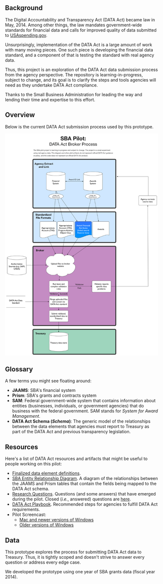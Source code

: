 ## Background

The Digital Accountability and Transparency Act (DATA Act) became law in May, 2014. Among other things, the law mandates government-wide standards for financial data and calls for improved quality of data submitted to [USAspending.gov](https://usaspending.gov "USAspending.gov").

Unsurprisingly, implementation of the DATA Act is a large amount of work with many moving pieces. One such piece is developing the financial data standard, and a component of that is testing the standard with real agency data.

Thus, this project is an exploration of the DATA Act data submission process from the agency perspective. The repository is learning-in-progress, subject to change, and its goal is to clarify the steps and tools agencies will need as they undertake DATA Act compliance.

Thanks to the Small Business Administration for leading the way and lending their time and expertise to this effort.

## Overview

Below is the current DATA Act submission process used by this prototype.

![DATA Act Pilot Process Flow](https://raw.githubusercontent.com/18F/data-act-pilot/master/SBA%20pilot%20process.png)

## Glossary

A few terms you might see floating around:

* **JAAMS**: SBA's financial system
* **Prism**: SBA's grants and contracts system
* **SAM**: Federal government-wide system that contains information about entities (businesses, individuals, or government agencies) that do business with the federal government. SAM stands for _System for Award Management_.
* **DATA Act Schema (_Schema_)**: The generic model of the relationships between the data elements that agencies must report to Treasury as part of the DATA Act and previous transparency legislation.

## Resources
Here's a list of DATA Act resources and artifacts that might be useful to people working on this pilot:

* [Finalized data element definitions](https://max.gov/maxportal/assets/public/offm/DataStandardsFinal.htm "Finalized Data Act Element Definitions").
* [SBA Entity Relationship Diagram](https://raw.githubusercontent.com/18F/data-act-pilot/master/assets/images/jaams-prism-data-act-mapping.png "SBA ERD"). A diagram of the relationships between the JAAMS and Prism tables that contain the fields being mapped to the DATA Act schema.
* [Research Questions](https://github.com/18F/data-act-pilot/labels/research%20questions "open issues labeled as 'research'"). Questions (and some answers) that have emerged during the pilot. Closed (_i.e._, answered) questions are [here](https://github.com/18F/data-act-pilot/issues?q=label%3A%22research+questions%22+is%3Aclosed "closed issues labeled as 'research'").
* [DATA Act Playbook](https://www.usaspending.gov/Documents/Summary%20of%20DATA%20Act%20Playbook.pdf "DATA Act Playbook"). Recommended steps for agencies to fulfill DATA Act requirements.
* Pilot Screencast:
    * [Mac and newer versions of Windows](assets/screencast/data_act_pilot_screencast_sept_2015.mp4 "Pilot screencast, .mp4 version")
    * [Older versions of Windows](assets/screencast/data_act_pilot_screencast_sept_2015.mp4 "Pilot screencast, .avi version")

## Data

This prototype explores the process for submitting DATA Act data to Treasury. Thus, it is tightly scoped and doesn't strive to answer every question or address every edge case.

We developed the prototype using one year of SBA grants data (fiscal year 2014).
